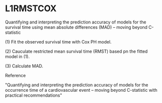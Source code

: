 # L1RMSTCOX
Quantifying and interpreting the prediction accuracy of models for the survival time using mean absolute differences (MAD) – moving beyond C-statistic  

(1) Fit the observed survival time with Cox PH model.

(2) Cauculate restricted mean survival time (RMST) based pn the fitted model in (1).

(3) Calculate MAD.


Reference

"Quantifying and interpreting the prediction accuracy of models for the occurrence time of a cardiovascular event – moving beyond C-statistic with practical recommendations" 
